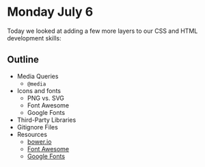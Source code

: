# Monday July 6

Today we looked at adding a few more layers to our CSS and HTML development skills:

## Outline

* Media Queries
    - `@media`
* Icons and fonts
    - PNG vs. SVG
    - Font Awesome
    - Google Fonts
* Third-Party Libraries
* Gitignore Files
* Resources
    - [bower.io](http://bower.io)
    - [Font Awesome](http://fortawesome.github.io/Font-Awesome)
    - [Google Fonts](https://www.google.com/fonts)
